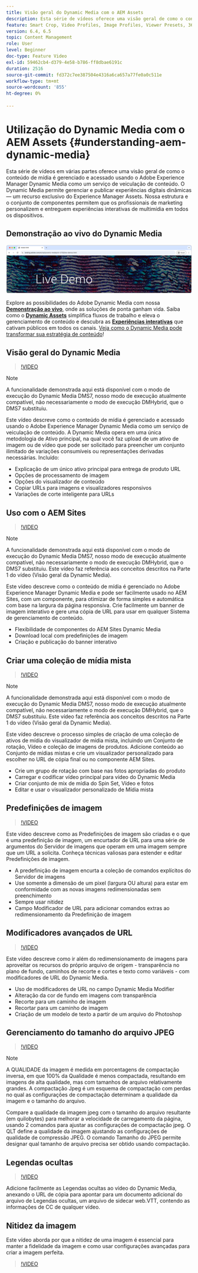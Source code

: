 ```yaml
---
title: Visão geral do Dynamic Media com o AEM Assets
description: Esta série de vídeos oferece uma visão geral de como o conteúdo de mídia é gerenciado e acessado usando o Adobe Experience Manager Dynamic Media como um serviço de veiculação de conteúdo. O Dynamic Media permite gerenciar e publicar experiências digitais dinâmicas — um recurso exclusivo do Experience Manager Assets. Nossa estrutura e o conjunto de componentes permitem que os profissionais de marketing personalizem e entreguem experiências interativas de multimídia em todos os dispositivos.
feature: Smart Crop, Video Profiles, Image Profiles, Viewer Presets, 360 VR Video, Image Sets, Spin Sets
version: 6.4, 6.5
topic: Content Management
role: User
level: Beginner
doc-type: Feature Video
exl-id: 59462cb4-d379-4e58-b786-ff8dbae6191c
duration: 2516
source-git-commit: fd372c7ee387504e4316a6ca657a77fe0a0c511e
workflow-type: tm+mt
source-wordcount: '855'
ht-degree: 0%

---
```


# Utilização do Dynamic Media com o AEM Assets {#understanding-aem-dynamic-media}

Esta série de vídeos em várias partes oferece uma visão geral de como o conteúdo de mídia é gerenciado e acessado usando o Adobe Experience Manager Dynamic Media como um serviço de veiculação de conteúdo. O Dynamic Media permite gerenciar e publicar experiências digitais dinâmicas — um recurso exclusivo do Experience Manager Assets. Nossa estrutura e o conjunto de componentes permitem que os profissionais de marketing personalizem e entreguem experiências interativas de multimídia em todos os dispositivos.

## Demonstração ao vivo do Dynamic Media

[![Demonstração ao vivo do AEM Assets Dynamic Media](./assets/overview/live-demo.png)](https://landing.adobe.com/en/na/dynamic-media/ctir-2755/live-demos.html)

Explore as possibilidades do Adobe Dynamic Media com nossa [**Demonstração ao vivo**](https://landing.adobe.com/en/na/dynamic-media/ctir-2755/live-demos.html), onde as soluções de ponta ganham vida. Saiba como o [**Dynamic Assets**](https://landing.adobe.com/en/na/dynamic-media/ctir-2755/dynamic-assets.html) simplifica fluxos de trabalho e eleva o gerenciamento de conteúdo e descubra as [**Experiências interativas**](https://landing.adobe.com/en/na/dynamic-media/ctir-2755/interactive-experiences.html) que cativam públicos em todos os canais. [Veja como o Dynamic Media pode transformar sua estratégia de conteúdo](https://landing.adobe.com/en/na/dynamic-media/ctir-2755/live-demos.html)!

## Visão geral do Dynamic Media

>[!VIDEO](https://video.tv.adobe.com/v/27144?quality=12&learn=on)

>[!NOTE]
>
>A funcionalidade demonstrada aqui está disponível com o modo de execução do Dynamic Media DMS7, nosso modo de execução atualmente compatível, não necessariamente o modo de execução DMHybrid, que o DMS7 substituiu.

Este vídeo descreve como o conteúdo de mídia é gerenciado e acessado usando o Adobe Experience Manager Dynamic Media como um serviço de veiculação de conteúdo. A Dynamic Media opera em uma única metodologia de Ativo principal, na qual você faz upload de um ativo de imagem ou de vídeo que pode ser solicitado para preencher um conjunto ilimitado de variações consumíveis ou representações derivadas necessárias. Incluído:

* Explicação de um único ativo principal para entrega de produto URL
* Opções de processamento de imagem
* Opções do visualizador de conteúdo
* Copiar URLs para imagens e visualizadores responsivos
* Variações de corte inteligente para URLs

## Uso com o AEM Sites

>[!VIDEO](https://video.tv.adobe.com/v/27145?quality=12&learn=on)

>[!NOTE]
>
>A funcionalidade demonstrada aqui está disponível com o modo de execução do Dynamic Media DMS7, nosso modo de execução atualmente compatível, não necessariamente o modo de execução DMHybrid, que o DMS7 substituiu. Este vídeo faz referência aos conceitos descritos na Parte 1 do vídeo (Visão geral da Dynamic Media).

Este vídeo descreve como o conteúdo de mídia é gerenciado no Adobe Experience Manager Dynamic Media e pode ser facilmente usado no AEM Sites, com um componente, para otimizar de forma simples e automática com base na largura da página responsiva. Crie facilmente um banner de imagem interativo e gere uma cópia de URL para usar em qualquer Sistema de gerenciamento de conteúdo.

* Flexibilidade de componentes do AEM Sites Dynamic Media
* Download local com predefinições de imagem
* Criação e publicação do banner interativo

## Criar uma coleção de mídia mista

>[!VIDEO](https://video.tv.adobe.com/v/27146?quality=12&learn=on)

>[!NOTE]
>
>A funcionalidade demonstrada aqui está disponível com o modo de execução do Dynamic Media DMS7, nosso modo de execução atualmente compatível, não necessariamente o modo de execução DMHybrid, que o DMS7 substituiu. Este vídeo faz referência aos conceitos descritos na Parte 1 do vídeo (Visão geral da Dynamic Media).

Este vídeo descreve o processo simples de criação de uma coleção de ativos de mídia do visualizador de mídia mista, incluindo um Conjunto de rotação, Vídeo e coleção de imagens de produtos. Adicione conteúdo ao Conjunto de mídias mistas e crie um visualizador personalizado para escolher no URL de cópia final ou no componente AEM Sites.

* Crie um grupo de rotação com base nas fotos apropriadas do produto
* Carregar e codificar vídeo principal para vídeo do Dynamic Media
* Criar conjunto de mix de mídia do Spin Set, Vídeo e fotos
* Editar e usar o visualizador personalizado de Mídia mista

## Predefinições de imagem

>[!VIDEO](https://video.tv.adobe.com/v/27320?quality=12&learn=on)

Este vídeo descreve como as Predefinições de imagem são criadas e o que é uma predefinição de imagem, um encurtador de URL para uma série de argumentos do Servidor de imagens que operam em uma imagem sempre que um URL a solicita. Conheça técnicas valiosas para estender e editar Predefinições de imagem.

* A predefinição de imagem encurta a coleção de comandos explícitos do Servidor de imagens
* Use somente a dimensão de um pixel (largura OU altura) para estar em conformidade com as novas imagens redimensionadas sem preenchimento
* Sempre usar nitidez
* Campo Modificador de URL para adicionar comandos extras ao redimensionamento da Predefinição de imagem

## Modificadores avançados de URL

>[!VIDEO](https://video.tv.adobe.com/v/27319?quality=12&learn=on)

Este vídeo descreve como ir além do redimensionamento de imagens para aproveitar os recursos do próprio arquivo de origem - transparência no plano de fundo, caminhos de recorte e cortes e texto como variáveis - com modificadores de URL do Dynamic Media.

* Uso de modificadores de URL no campo Dynamic Media Modifier
* Alteração da cor de fundo em imagens com transparência
* Recorte para um caminho de imagem
* Recortar para um caminho de imagem
* Criação de um modelo de texto a partir de um arquivo do Photoshop

## Gerenciamento do tamanho do arquivo JPEG

>[!VIDEO](https://video.tv.adobe.com/v/27404?quality=12&learn=on)


>[!NOTE]
>
>A QUALIDADE da imagem é medida em porcentagens de compactação inversa, em que 100% da Qualidade é menos compactada, resultando em imagens de alta qualidade, mas com tamanhos de arquivo relativamente grandes. A compactação Jpeg é um esquema de compactação com perdas no qual as configurações de compactação determinam a qualidade da imagem e o tamanho do arquivo.

Compare a qualidade da imagem jpeg com o tamanho do arquivo resultante (em quilobytes) para melhorar a velocidade de carregamento da página, usando 2 comandos para ajustar as configurações de compactação jpeg. O QLT define a qualidade da imagem ajustando as configurações de qualidade de compressão JPEG. O comando Tamanho do JPEG permite designar qual tamanho de arquivo precisa ser obtido usando compactação.

## Legendas ocultas

>[!VIDEO](https://video.tv.adobe.com/v/28074?quality=12&learn=on)

Adicione facilmente as Legendas ocultas ao vídeo do Dynamic Media, anexando o URL de cópia para apontar para um documento adicional do arquivo de Legendas ocultas, um arquivo de sidecar web.VTT, contendo as informações de CC de qualquer vídeo.

## Nitidez da imagem

Este vídeo aborda por que a nitidez de uma imagem é essencial para manter a fidelidade da imagem e como usar configurações avançadas para criar a imagem perfeita.

>[!VIDEO](https://demos-pub.assetsadobe.com/etc/dam/viewers/s7viewers/html5/VideoViewer.html?asset=%2Fcontent%2Fdam%2Fdm-public-facing-upgrade-portal-video%2F04_DynamicImagery_AdvancedSettings_071917_BH.mp4&amp;config=/etc/dam/presets/viewer/Video_social&amp;serverUrl=https%3A%2F%2Fadobedemo62-h.assetsadobe.com%2Fis%2Fimage%2F&amp;contenturl=%2F&amp;config2=/etc/dam/presets/analytics&amp;videoserverurl=https://gateway-na.assetsadobe.com/DMGateway/public/demoCo&amp;posterimage=/content/dam/dm-public-facing-upgrade-portal-video/04_DynamicImagery_AdvancedSettings_071917_BH.mp4)
